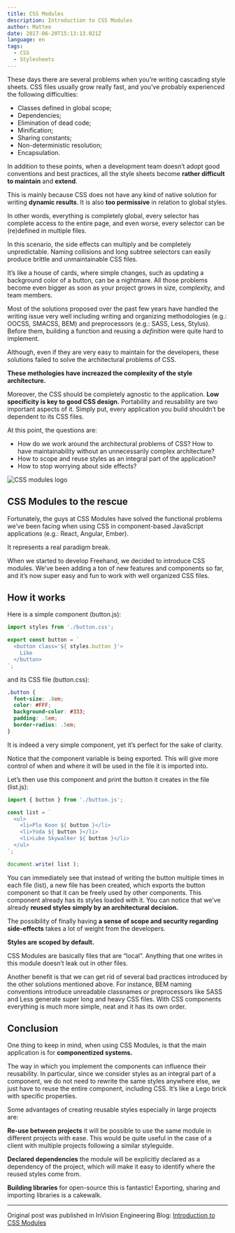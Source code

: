 ```yaml
---
title: CSS Modules
description: Introduction to CSS Modules
author: Matteo
date: 2017-06-20T15:13:13.021Z
language: en
tags:
  - CSS
  - Stylesheets
---
```


These days there are several problems when you’re writing cascading style sheets. CSS files usually grow really fast, and you’ve probably experienced the following difficulties:

- Classes defined in global scope;
- Dependencies;
- Elimination of dead code;
- Minification;
- Sharing constants;
- Non-deterministic resolution;
- Encapsulation.

In addition to these points, when a development team doesn’t adopt good conventions and best practices, all the style sheets become __rather difficult to maintain__ and __extend__.

This is mainly because CSS does not have any kind of native solution for writing __dynamic results__. It is also __too permissive__ in relation to global styles.

In other words, everything is completely global, every selector has complete access to the entire page, and even worse, every selector can be (re)defined in multiple files.

In this scenario, the side effects can multiply and be completely unpredictable. Naming collisions and long subtree selectors can easily produce brittle and unmaintainable CSS files.

It’s like a house of cards, where simple changes, such as updating a background color of a button, can be a nightmare. All those problems become even bigger as soon as your project grows in size, complexity, and team members.

Most of the solutions proposed over the past few years have handled the writing issue very well including writing and organizing methodologies (e.g.: OOCSS, SMACSS, BEM) and preprocessors (e.g.: SASS, Less, Stylus). Before them, building a function and reusing a _definition_ were quite hard to implement.

Although, even if they are very easy to maintain for the developers, these solutions failed to solve the architectural problems of CSS.

__These methologies have increazed the complexity of the style architecture.__

Moreover, the CSS should be completely agnostic to the application. __Low specificity is key to good CSS design.__ Portability and reusability are two important aspects of it. Simply put, every application you build shouldn’t be dependent to its CSS files.

At this point, the questions are:

- How do we work around the architectural problems of CSS? How to have maintainability without an unnecessarily complex architecture?
- How to scope and reuse styles as an integral part of the application?
- How to stop worrying about side effects?


<img class="md:mx-auto" src="/static/img/css-modules-logo.png" title="CSS modules logo" />

## CSS Modules to the rescue
Fortunately, the guys at CSS Modules have solved the functional problems we’ve been facing when using CSS in component-based JavaScript applications (e.g.: React, Angular, Ember).

It represents a real paradigm break.

When we started to develop Freehand, we decided to introduce CSS modules. We’ve been adding a ton of new features and components so far, and it’s now super easy and fun to work with well organized CSS files.

## How it works
Here is a simple component (button.js):

```js
import styles from './button.css';

export const button = `
  <button class='${ styles.button }'>
    Like
  </button>
`;
```

and its CSS file (button.css):

```css
.button {
  font-size: .8em;
  color: #FFF;
  background-color: #333;
  padding: .5em;
  border-radius: .5em;
}
```

It is indeed a very simple component, yet it’s perfect for the sake of clarity.

Notice that the component variable is being exported. This will give more control of when and where it will be used in the file it is imported into.

Let’s then use this component and print the button it creates in the file (list.js):

```js
import { button } from './button.js';

const list = `
  <ul>
    <li>Plo Koon ${ button }</li>
    <li>Yoda ${ button }</li>
    <li>Luke Skywalker ${ button }</li>
  </ul>
`;

document.write( list );
```

You can immediately see that instead of writing the button multiple times in each file (list), a new file has been created, which exports the button component so that it can be freely used by other components. This component already has its styles loaded with it. You can notice that we’ve already __reused styles simply by an architectural decision.__

The possibility of finally having __a sense of scope and security regarding side-effects__ takes a lot of weight from the developers.

__Styles are scoped by default.__

CSS Modules are basically files that are “local”. Anything that one writes in this module doesn’t leak out in other files.

Another benefit is that we can get rid of several bad practices introduced by the other solutions mentioned above. For instance, BEM naming conventions introduce unreadable classnames or preprocessors like SASS and Less generate super long and heavy CSS files. With CSS components everything is much more simple, neat and it has its own order.

## Conclusion
One thing to keep in mind, when using CSS Modules, is that the main application is for __componentized systems.__

The way in which you implement the components can influence their reusability. In particular, since we consider styles as an integral part of a component, we do not need to rewrite the same styles anywhere else, we just have to reuse the entire component, including CSS. It’s like a Lego brick with specific properties.

Some advantages of creating reusable styles especially in large projects are:

__Re-use between projects__ it will be possible to use the same module in different projects with ease. This would be quite useful in the case of a client with multiple projects following a similar styleguide.

__Declared dependencies__ the module will be explicitly declared as a dependency of the project, which will make it easy to identify where the reused styles come from.

__Building libraries__ for open-source this is fantastic! Exporting, sharing and importing libraries is a cakewalk.

---

Original post was published in InVision Engineering Blog:
[Introduction to CSS Modules](https://engineering.invisionapp.com/post/introduction-css-modules)